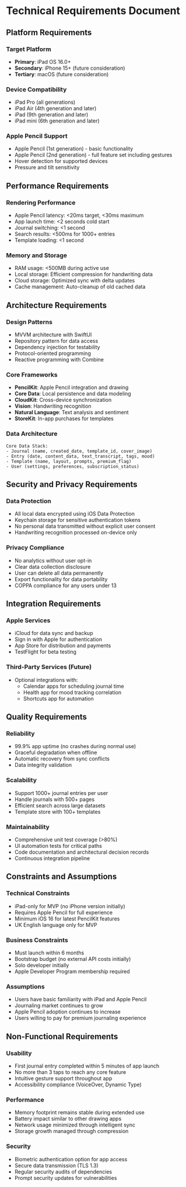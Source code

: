 # Technical Requirements Document

## Platform Requirements

### Target Platform
- **Primary**: iPad OS 16.0+
- **Secondary**: iPhone 15+ (future consideration)
- **Tertiary**: macOS (future consideration)

### Device Compatibility
- iPad Pro (all generations)
- iPad Air (4th generation and later)
- iPad (9th generation and later)
- iPad mini (6th generation and later)

### Apple Pencil Support
- Apple Pencil (1st generation) - basic functionality
- Apple Pencil (2nd generation) - full feature set including gestures
- Hover detection for supported devices
- Pressure and tilt sensitivity

## Performance Requirements

### Rendering Performance
- Apple Pencil latency: <20ms target, <30ms maximum
- App launch time: <2 seconds cold start
- Journal switching: <1 second
- Search results: <500ms for 1000+ entries
- Template loading: <1 second

### Memory and Storage
- RAM usage: <500MB during active use
- Local storage: Efficient compression for handwriting data
- Cloud storage: Optimized sync with delta updates
- Cache management: Auto-cleanup of old cached data

## Architecture Requirements

### Design Patterns
- MVVM architecture with SwiftUI
- Repository pattern for data access
- Dependency injection for testability
- Protocol-oriented programming
- Reactive programming with Combine

### Core Frameworks
- **PencilKit**: Apple Pencil integration and drawing
- **Core Data**: Local persistence and data modeling
- **CloudKit**: Cross-device synchronization
- **Vision**: Handwriting recognition
- **Natural Language**: Text analysis and sentiment
- **StoreKit**: In-app purchases for templates

### Data Architecture
```
Core Data Stack:
- Journal (name, created_date, template_id, cover_image)
- Entry (date, content_data, text_transcript, tags, mood)
- Template (name, layout, prompts, premium_flag)
- User (settings, preferences, subscription_status)
```

## Security and Privacy Requirements

### Data Protection
- All local data encrypted using iOS Data Protection
- Keychain storage for sensitive authentication tokens
- No personal data transmitted without explicit user consent
- Handwriting recognition processed on-device only

### Privacy Compliance
- No analytics without user opt-in
- Clear data collection disclosure
- User can delete all data permanently
- Export functionality for data portability
- COPPA compliance for any users under 13

## Integration Requirements

### Apple Services
- iCloud for data sync and backup
- Sign in with Apple for authentication
- App Store for distribution and payments
- TestFlight for beta testing

### Third-Party Services (Future)
- Optional integrations with:
  - Calendar apps for scheduling journal time
  - Health app for mood tracking correlation
  - Shortcuts app for automation

## Quality Requirements

### Reliability
- 99.9% app uptime (no crashes during normal use)
- Graceful degradation when offline
- Automatic recovery from sync conflicts
- Data integrity validation

### Scalability
- Support 1000+ journal entries per user
- Handle journals with 500+ pages
- Efficient search across large datasets
- Template store with 100+ templates

### Maintainability
- Comprehensive unit test coverage (>80%)
- UI automation tests for critical paths
- Code documentation and architectural decision records
- Continuous integration pipeline

## Constraints and Assumptions

### Technical Constraints
- iPad-only for MVP (no iPhone version initially)
- Requires Apple Pencil for full experience
- Minimum iOS 16 for latest PencilKit features
- UK English language only for MVP

### Business Constraints
- Must launch within 6 months
- Bootstrap budget (no external API costs initially)
- Solo developer initially
- Apple Developer Program membership required

### Assumptions
- Users have basic familiarity with iPad and Apple Pencil
- Journaling market continues to grow
- Apple Pencil adoption continues to increase
- Users willing to pay for premium journaling experience

## Non-Functional Requirements

### Usability
- First journal entry completed within 5 minutes of app launch
- No more than 3 taps to reach any core feature
- Intuitive gesture support throughout app
- Accessibility compliance (VoiceOver, Dynamic Type)

### Performance
- Memory footprint remains stable during extended use
- Battery impact similar to other drawing apps
- Network usage minimized through intelligent sync
- Storage growth managed through compression

### Security
- Biometric authentication option for app access
- Secure data transmission (TLS 1.3)
- Regular security audits of dependencies
- Prompt security updates for vulnerabilities